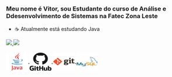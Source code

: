 ### Meu nome é Vitor, sou Estudante do curso de Análise e Ddesenvolvimento de Sistemas na Fatec Zona Leste

<!--
**Vitor-ap/Vitor-ap** is a ✨ _special_ ✨ repository because its `README.md` (this file) appears on your GitHub profile.

Here are some ideas to get you started:

- 🔭 Esstudante do Curso de ADS da Fatec Zona Leste
- 🌱 Atualmente está estudando Java
- 👯 I’m looking to collaborate on ...
- 🤔 I’m looking for help with ...
- 💬 Ask me about ...
- 📫 How to reach me: ...
- 😄 Pronouns: ...
- ⚡ Fun fact: ...
-->
- ☕ Atualmente está estudando Java

<div>
  <a href="https://github.com/Vitor-ap">
<img height="180cm" src="https://github-readme-stats.vercel.app/api?username=Vitor-ap&count_private=true&show_icons=true&show_icons=true&theme=dark"/>
<img height="180em" src="https://github-readme-stats.vercel.app/api/top-langs/?username=Vitor-ap&layout=compact&langs_count=7&theme=dark"/>
</div>
  
<div style="display: inline_block"><br>
<img align="center" height="50" width="60" src="https://github.com/devicons/devicon/blob/master/icons/java/java-original-wordmark.svg"/>
<img align="center" height="50" width="60" src="https://github.com/devicons/devicon/blob/master/icons/github/github-original-wordmark.svg"/>
<img align="center" height="50" width="60" src="https://github.com/devicons/devicon/blob/master/icons/git/git-original-wordmark.svg"/>
<img align="center" height="50" width="60" src="https://github.com/devicons/devicon/blob/master/icons/mysql/mysql-original-wordmark.svg"/>
  
</div>
